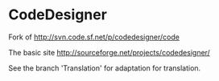 # CodeDesigner
Fork of http://svn.code.sf.net/p/codedesigner/code

The basic site http://sourceforge.net/projects/codedesigner/

See the branch 'Translation' for adaptation for translation.
